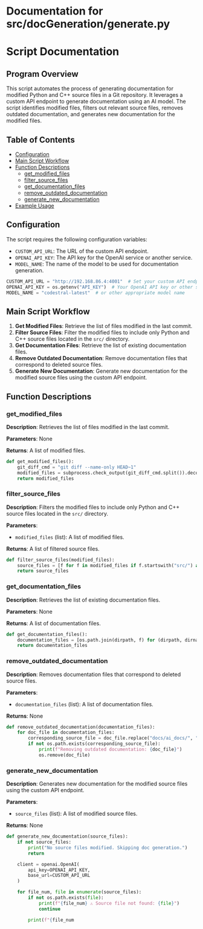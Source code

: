 # Documentation for src/docGeneration/generate.py

# Script Documentation

## Program Overview

This script automates the process of generating documentation for modified Python and C++ source files in a Git repository. It leverages a custom API endpoint to generate documentation using an AI model. The script identifies modified files, filters out relevant source files, removes outdated documentation, and generates new documentation for the modified files.

## Table of Contents

- [Configuration](#configuration)
- [Main Script Workflow](#main-script-workflow)
- [Function Descriptions](#function-descriptions)
  - [get_modified_files](#get_modified_files)
  - [filter_source_files](#filter_source_files)
  - [get_documentation_files](#get_documentation_files)
  - [remove_outdated_documentation](#remove_outdated_documentation)
  - [generate_new_documentation](#generate_new_documentation)
- [Example Usage](#example-usage)

## Configuration

The script requires the following configuration variables:

- `CUSTOM_API_URL`: The URL of the custom API endpoint.
- `OPENAI_API_KEY`: The API key for the OpenAI service or another service.
- `MODEL_NAME`: The name of the model to be used for documentation generation.

```python
CUSTOM_API_URL = "http://192.168.86.4:4001"  # Set your custom API endpoint here
OPENAI_API_KEY = os.getenv("API_KEY")  # Your OpenAI API key or other service's API key
MODEL_NAME = "codestral-latest"  # or other appropriate model name
```

## Main Script Workflow

1. **Get Modified Files**: Retrieve the list of files modified in the last commit.
2. **Filter Source Files**: Filter the modified files to include only Python and C++ source files located in the `src/` directory.
3. **Get Documentation Files**: Retrieve the list of existing documentation files.
4. **Remove Outdated Documentation**: Remove documentation files that correspond to deleted source files.
5. **Generate New Documentation**: Generate new documentation for the modified source files using the custom API endpoint.

## Function Descriptions

### get_modified_files

**Description**: Retrieves the list of files modified in the last commit.

**Parameters**: None

**Returns**: A list of modified files.

```python
def get_modified_files():
    git_diff_cmd = "git diff --name-only HEAD~1"
    modified_files = subprocess.check_output(git_diff_cmd.split()).decode().splitlines()
    return modified_files
```

### filter_source_files

**Description**: Filters the modified files to include only Python and C++ source files located in the `src/` directory.

**Parameters**:
- `modified_files` (list): A list of modified files.

**Returns**: A list of filtered source files.

```python
def filter_source_files(modified_files):
    source_files = [f for f in modified_files if f.startswith("src/") and f.endswith((".py", '.gd'))]
    return source_files
```

### get_documentation_files

**Description**: Retrieves the list of existing documentation files.

**Parameters**: None

**Returns**: A list of documentation files.

```python
def get_documentation_files():
    documentation_files = [os.path.join(dirpath, f) for (dirpath, dirnames, filenames) in os.walk('docs/ai_docs/') for f in filenames]
    return documentation_files
```

### remove_outdated_documentation

**Description**: Removes documentation files that correspond to deleted source files.

**Parameters**:
- `documentation_files` (list): A list of documentation files.

**Returns**: None

```python
def remove_outdated_documentation(documentation_files):
    for doc_file in documentation_files:
        corresponding_source_file = doc_file.replace("docs/ai_docs/", "src/").replace(".md", ".py").replace(".md", ".gd")
        if not os.path.exists(corresponding_source_file):
            print(f"Removing outdated documentation: {doc_file}")
            os.remove(doc_file)
```

### generate_new_documentation

**Description**: Generates new documentation for the modified source files using the custom API endpoint.

**Parameters**:
- `source_files` (list): A list of modified source files.

**Returns**: None

```python
def generate_new_documentation(source_files):
    if not source_files:
        print("No source files modified. Skipping doc generation.")
        return

    client = openai.OpenAI(
        api_key=OPENAI_API_KEY,
        base_url=CUSTOM_API_URL
    )

    for file_num, file in enumerate(source_files):
        if not os.path.exists(file):
            print(f"{file_num} ⚠️ Source file not found: {file}")
            continue

        print(f"{file_num